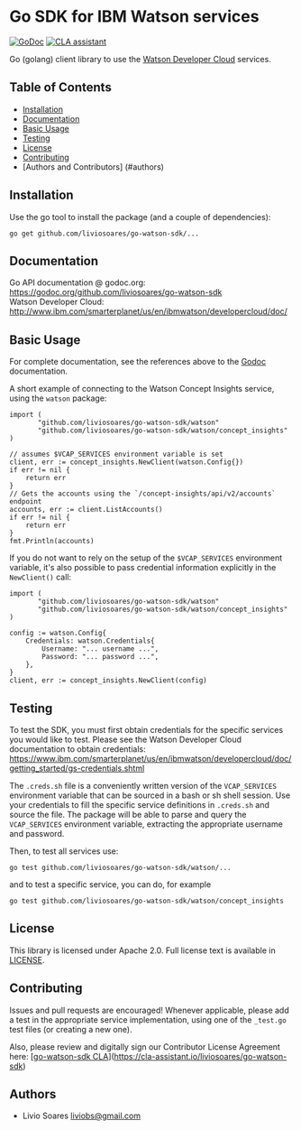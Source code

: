 # Go SDK for IBM Watson services
[![GoDoc](https://godoc.org/github.com/liviosoares/go-watson-sdk?status.svg)](https://godoc.org/github.com/liviosoares/go-watson-sdk)
[![CLA assistant](https://cla-assistant.io/readme/badge/liviosoares/go-watson-sdk)](https://cla-assistant.io/liviosoares/go-watson-sdk)

Go (golang) client library to use the [Watson Developer Cloud][wdc] services.

## Table of Contents
   * [Installation](#installation)
   * [Documentation](#documentation)
   * [Basic Usage](#basic-usage)
   * [Testing](#testing)
   * [License](#license)
   * [Contributing](#contributing)
   * [Authors and Contributors] (#authors)

## Installation
Use the go tool to install the package (and a couple of dependencies):
```
go get github.com/liviosoares/go-watson-sdk/...
```

## Documentation
Go API documentation @ godoc.org: https://godoc.org/github.com/liviosoares/go-watson-sdk  
Watson Developer Cloud: http://www.ibm.com/smarterplanet/us/en/ibmwatson/developercloud/doc/

## Basic Usage
For complete documentation, see the references above to the [Godoc](https://godoc.org/github.com/liviosoares/go-watson-sdk) documentation.

A short example of connecting to the Watson Concept Insights service, using the `watson` package:

	import (
	       "github.com/liviosoares/go-watson-sdk/watson"
	       "github.com/liviosoares/go-watson-sdk/watson/concept_insights"
	)

	// assumes $VCAP_SERVICES environment variable is set
	client, err := concept_insights.NewClient(watson.Config{})
	if err != nil {
		return err
	}
	// Gets the accounts using the `/concept-insights/api/v2/accounts` endpoint
	accounts, err := client.ListAccounts()
	if err != nil {
		return err
	}
	fmt.Println(accounts)

If you do not want to rely on the setup of the `$VCAP_SERVICES` environment variable, it's also possible to pass credential information explicitly in the `NewClient()` call:

	import (
	       "github.com/liviosoares/go-watson-sdk/watson"
	       "github.com/liviosoares/go-watson-sdk/watson/concept_insights"
	)

	config := watson.Config{
		Credentials: watson.Credentials{
			Username: "... username ...",
			Password: "... password ...",
		},
	}
	client, err := concept_insights.NewClient(config)

## Testing

To test the SDK, you must first obtain credentials for the specific services you
would like to test. Please see the Watson Developer Cloud documentation to
obtain credentials: https://www.ibm.com/smarterplanet/us/en/ibmwatson/developercloud/doc/getting_started/gs-credentials.shtml

The `.creds.sh` file is a conveniently written version of the `VCAP_SERVICES` environment variable that can be sourced in a bash or sh shell session. Use your credentials to fill the specific service definitions in `.creds.sh` and source the file. The package will be able to parse and query the `VCAP_SERVICES` environment variable, extracting the appropriate username and password.

Then, to test all services use:
```
go test github.com/liviosoares/go-watson-sdk/watson/...
```

and to test a specific service, you can do, for example
```
go test github.com/liviosoares/go-watson-sdk/watson/concept_insights
```

## License
This library is licensed under Apache 2.0. Full license text is available in
[LICENSE](LICENSE).

## Contributing

Issues and pull requests are encouraged! Whenever applicable, please add a test in the appropriate service implementation, using one of the `_test.go` test files (or creating a new one).

Also, please review and digitally sign our Contributor License Agreement here: [[go-watson-sdk CLA](https://cla-assistant.io/readme/badge/liviosoares/go-watson-sdk)](https://cla-assistant.io/liviosoares/go-watson-sdk)

## Authors

* Livio Soares liviobs@gmail.com

[wdc]: http://www.ibm.com/smarterplanet/us/en/ibmwatson/developercloud/
